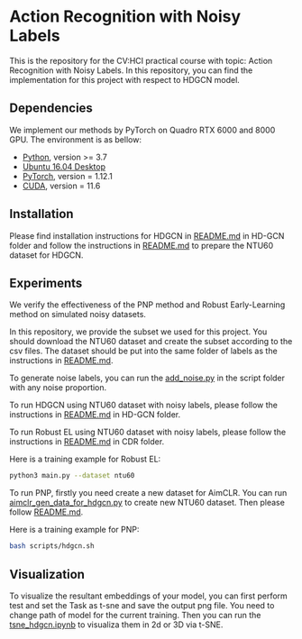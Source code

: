 # Action Recognition with Noisy Labels

This is the repository for the CV:HCI practical course with topic: Action Recognition with Noisy Labels. In this repository, you can find the implementation for this project with respect to HDGCN model. 

## Dependencies

We implement our methods by PyTorch on Quadro RTX 6000 and 8000 GPU. The environment is as bellow:

- [Python](https://python.org/), version >= 3.7
- [Ubuntu 16.04 Desktop](https://ubuntu.com/download)
- [PyTorch](https://PyTorch.org/), version = 1.12.1
- [CUDA](https://developer.nvidia.com/cuda-downloads), version = 11.6


## Installation

Please find installation instructions for HDGCN in [README.md](HD-GCN/README.md) in HD-GCN folder and follow the instructions in [README.md](HD-GCN/README.md) to prepare the NTU60 dataset for HDGCN.

## Experiments

We verify the effectiveness of the PNP method and Robust Early-Learning method on simulated noisy datasets. 

In this repository, we provide the subset we used for this project. You should download the NTU60 dataset and create the subset according to the csv files. The dataset should be put into the same folder of labels as the instructions in [README.md](HD-GCN/README.md).

To generate noise labels, you can run the [add_noise.py](HD-GCN/add_noise.py) in the script folder with any noise proportion.

To run HDGCN using NTU60 dataset with noisy labels, please follow the instructions in [README.md](HD-GCN/README.md) in HD-GCN folder.

To run Robust EL using NTU60 dataset with noisy labels, please follow the instructions in [README.md](HD-GCN/CDR/README.md) in CDR folder.


Here is a training example for Robust EL: 
```bash
python3 main.py --dataset ntu60
```

To run PNP, firstly you need create a new dataset for AimCLR. You can run [aimclr_gen_data_for_hdgcn.py](HD-GCN/aimclr_gen_data_for_hdgcn.py) to create new NTU60 dataset. Then please follow [README.md](HD-GCN/hdgcn_PNP/PNP/README.md).

Here is a training example for PNP: 
```bash
bash scripts/hdgcn.sh 
```


## Visualization

To visualize the resultant embeddings of your model, you can first perform test and set the Task as t-sne and save the output png file. You need to change path of model for the current training. Then you can run the [tsne_hdgcn.ipynb](HD-GCN/tsne.ipynb) to visualiza them in 2d or 3D via t-SNE.
